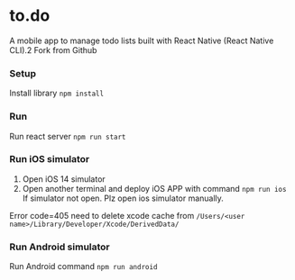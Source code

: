 # to.do

A mobile app to manage todo lists built with React Native (React Native CLI).2
Fork from Github 

### Setup
Install library `npm install`


### Run
Run react server
`npm run start`

### Run iOS simulator
1. Open iOS 14 simulator
2. Open another terminal and deploy iOS APP with command `npm run ios`
If simulator not open. Plz open ios simulator manually.

Error code=405 
need to delete xcode cache from `/Users/<user name>/Library/Developer/Xcode/DerivedData/`

### Run Android simulator
Run Android command
`npm run android`

